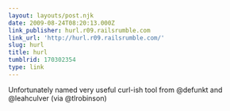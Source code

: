 ```yaml
---
layout: layouts/post.njk
date: 2009-08-24T08:20:13.000Z
link_publisher: hurl.r09.railsrumble.com
link_url: 'http://hurl.r09.railsrumble.com/'
slug: hurl
title: hurl
tumblrid: 170302354
type: link
---
```

<p>Unfortunately named very useful curl-ish tool from @defunkt and @leahculver (via @tlrobinson)</p>
